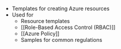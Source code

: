 * Templates for creating Azure resources
* Used for
	* Resource templates
	* [[Role-Based Access Control (RBAC)]]
	* [[Azure Policy]]
	* Samples for common regulations
